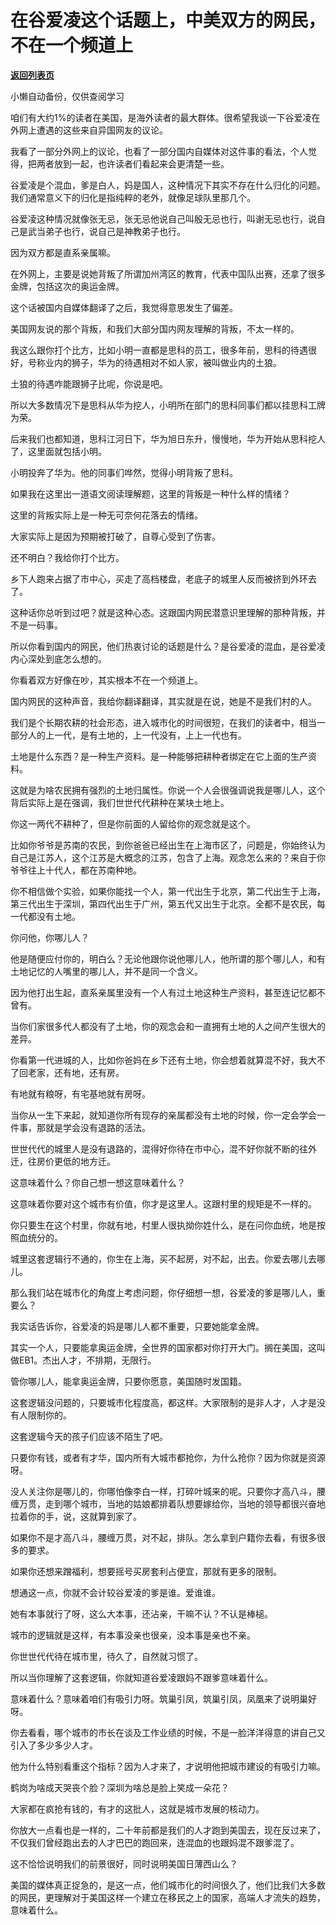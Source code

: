 # 在谷爱凌这个话题上，中美双方的网民，不在一个频道上

[**返回列表页**](/gzh/记忆承载3)

小懒自动备份，仅供查阅学习

咱们有大约1%的读者在美国，是海外读者的最大群体。很希望我谈一下谷爱凌在外网上遭遇的这些来自异国网友的议论。

  

我看了一部分外网上的议论，也看了一部分国内自媒体对这件事的看法，个人觉得，把两者放到一起，也许读者们看起来会更清楚一些。  

  

谷爱凌是个混血，爹是白人，妈是国人，这种情况下其实不存在什么归化的问题。我们通常意义下的归化是指纯粹的老外，就像足球队里那几个。

  

谷爱凌这种情况就像张无忌，张无忌他说自己叫殷无忌也行，叫谢无忌也行，说自己是武当弟子也行，说自己是神教弟子也行。

  

因为双方都是直系亲属嘛。  

  

在外网上，主要是说她背叛了所谓加州湾区的教育，代表中国队出赛，还拿了很多金牌，包括这次的奥运金牌。  

  

这个话被国内自媒体翻译了之后，我觉得意思发生了偏差。  

  

美国网友说的那个背叛，和我们大部分国内网友理解的背叛，不太一样的。

  

我这么跟你打个比方，比如小明一直都是思科的员工，很多年前，思科的待遇很好，号称业内的狮子，华为的待遇相对不如人家，被叫做业内的土狼。  

  

土狼的待遇咋能跟狮子比呢，你说是吧。

  

所以大多数情况下是思科从华为挖人，小明所在部门的思科同事们都以挂思科工牌为荣。  

  

后来我们也都知道，思科江河日下，华为旭日东升，慢慢地，华为开始从思科挖人了，这里面就包括小明。  

  

小明投奔了华为。他的同事们哗然，觉得小明背叛了思科。

  

如果我在这里出一道语文阅读理解题，这里的背叛是一种什么样的情绪？  

  

这里的背叛实际上是一种无可奈何花落去的情绪。

  

大家实际上是因为预期被打破了，自尊心受到了伤害。

  

还不明白？我给你打个比方。  

  

乡下人跑来占据了市中心，买走了高档楼盘，老底子的城里人反而被挤到外环去了。

  

这种话你总听到过吧？就是这种心态。这跟国内网民潜意识里理解的那种背叛，并不是一码事。

  

所以你看到国内的网民，他们热衷讨论的话题是什么？是谷爱凌的混血，是谷爱凌内心深处到底怎么想的。

  

你看着双方好像在吵，其实根本不在一个频道上。  

  

国内网民的这种声音，我给你翻译翻译，其实就是在说，她是不是我们村的人。  

  

我们是个长期农耕的社会形态，进入城市化的时间很短，在我们的读者中，相当一部分人的上一代，是有土地的，上一代没有，上上一代也有。

  

土地是什么东西？是一种生产资料。是一种能够把耕种者绑定在它上面的生产资料。  

  

这就是为啥农民拥有强烈的土地归属性。你说一个人会很强调说我是哪儿人，这个背后实际上是在强调，我们世世代代耕种在某块土地上。  

  

你这一两代不耕种了，但是你前面的人留给你的观念就是这个。  

  

比如你爷爷是苏南的农民，到你爸爸已经出生在上海市区了，问题是，你始终认为自己是江苏人，这个江苏是大概念的江苏，包含了上海。观念怎么来的？来自于你爷爷往上十代人，都在苏南种地。

  

你不相信做个实验，如果你能找一个人，第一代出生于北京，第二代出生于上海，第三代出生于深圳，第四代出生于广州，第五代又出生于北京。全都不是农民，每一代都没有土地。  

  

你问他，你哪儿人？

  

他是随便应付你的，明白么？无论他跟你说他哪儿人，他所谓的那个哪儿人，和有土地记忆的人嘴里的哪儿人，并不是同一个含义。  

  

因为他打出生起，直系亲属里没有一个人有过土地这种生产资料，甚至连记忆都不曾有。  

  

当你们家很多代人都没有了土地，你的观念会和一直拥有土地的人之间产生很大的差异。

  

你看第一代进城的人，比如你爸妈在乡下还有土地，你会想着就算混不好，我大不了回老家，还有地，还有房。  

  

有地就有粮呀，有宅基地就有房呀。  

  

当你从一生下来起，就知道你所有现存的亲属都没有土地的时候，你一定会学会一件事，那就是学会没有退路的活法。  

  

世世代代的城里人是没有退路的，混得好你待在市中心，混不好你就不断的往外迁，往房价更低的地方迁。  

  

这意味着什么？你自己想一想这意味着什么？  

  

这意味着你要对这个城市有价值，你才是这里人。这跟村里的规矩是不一样的。  

  

你只要生在这个村里，你就有地，村里人很执拗你姓什么，是在问你血统，地是按照血统分的。  

  

城里这套逻辑行不通的，你生在上海，买不起房，对不起，出去。你爱去哪儿去哪儿。

  

那么我们站在城市化的角度上考虑问题，你仔细想一想，谷爱凌的爹是哪儿人，重要么？

  

我实话告诉你，谷爱凌的妈是哪儿人都不重要，只要她能拿金牌。

  

其实一个人，只要能拿奥运金牌，全世界的国家都对你打开大门。搁在美国，这叫做EB1。杰出人才，不排期，无限行。  

  

管你哪儿人，能拿奥运金牌，只要你愿意，美国随时发国籍。  

  

这套逻辑没问题的，只要城市化程度高，都这样。大家限制的是非人才，人才是没有人限制你的。  

  

这套逻辑今天的孩子们应该不陌生了吧。  

  

只要你有钱，或者有才华，国内所有大城市都抢你，为什么抢你？因为你就是资源呀。  

  

没人关注你是哪儿的，你哪怕像李白一样，打碎叶城来的呢。只要你才高八斗，腰缠万贯，走到哪个城市，当地的姑娘都排着队想要嫁给你，当地的领导都很兴奋地拉着你的手，说，这就算到家了。  

  

如果你不是才高八斗，腰缠万贯，对不起，排队。怎么拿到户籍你去看，有很多很多的要求。  

  

如果你还想来蹭福利，想要摇号买房套利占便宜，那就有更多的限制。  

  

想通这一点，你就不会计较谷爱凌的爹是谁。爱谁谁。

  

她有本事就行了呀，这么大本事，还沾亲，干嘛不认？不认是棒槌。  

  

城市的逻辑就是这样，有本事没亲也很亲，没本事是亲也不亲。  

  

你世世代代待在城市里，待久了，自然就习惯了。  

  

所以当你理解了这套逻辑，你就知道谷爱凌跟妈不跟爹意味着什么。

  

意味着什么？意味着咱们有吸引力呀。筑巢引凤，筑巢引凤，凤凰来了说明巢好呀。

  

你去看看，哪个城市的市长在谈及工作业绩的时候，不是一脸洋洋得意的讲自己又引入了多少多少人才。  

  

他为什么特别看重这个指标？因为人才来了，才说明他把城市建设的有吸引力嘛。  

  

鹤岗为啥成天哭丧个脸？深圳为啥总是脸上笑成一朵花？  

  

大家都在疯抢有钱的，有才的这批人，这就是城市发展的核动力。  

  

你放大一点看也是一样的，二十年前都是我们的人才跑到美国去，现在反过来了，不仅我们曾经跑出去的人才巴巴的跑回来，连混血的也跟妈混不跟爹混了。  

  

这不恰恰说明我们的前景很好，同时说明美国日薄西山么？  

  

美国的媒体真正捉急的，是这一点，他们城市化的时间很久了，他们比我们大多数的网民，更理解对于美国这样一个建立在移民之上的国家，高端人才流失的趋势，意味着什么。


